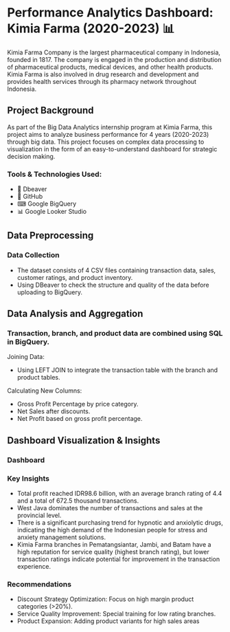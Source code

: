 # Performance Analytics Dashboard: Kimia Farma (2020-2023) 📊
Kimia Farma Company is the largest pharmaceutical company in Indonesia, founded in 1817. The company is engaged in the production and distribution of pharmaceutical products, medical devices, and other health products.
Kimia Farma is also involved in drug research and development and provides health services through its pharmacy network throughout Indonesia.

## Project Background
As part of the Big Data Analytics internship program at Kimia Farma, this project aims to analyze business performance for 4 years (2020-2023) through big data. This project focuses on complex data processing to visualization in the form of an easy-to-understand dashboard for strategic decision making.

### Tools & Technologies Used:
- 🦫 Dbeaver
- 📁 GitHub
- ⌨ Google BigQuery
- 📊 Google Looker Studio

## Data Preprocessing

### Data Collection
- The dataset consists of 4 CSV files containing transaction data, sales, customer ratings, and product inventory.
- Using DBeaver to check the structure and quality of the data before uploading to BigQuery.

## Data Analysis and Aggregation

### Transaction, branch, and product data are combined using SQL in BigQuery.
Joining Data:
- Using LEFT JOIN to integrate the transaction table with the branch and product tables.

Calculating New Columns:
- Gross Profit Percentage by price category.
- Net Sales after discounts.
- Net Profit based on gross profit percentage.

## Dashboard Visualization & Insights

### Dashboard

### Key Insights
- Total profit reached IDR98.6 billion, with an average branch rating of 4.4 and a total of 672.5 thousand transactions.
- West Java dominates the number of transactions and sales at the provincial level.
- There is a significant purchasing trend for hypnotic and anxiolytic drugs, indicating the high demand of the Indonesian people for stress and anxiety management solutions.
- Kimia Farma branches in Pematangsiantar, Jambi, and Batam have a high reputation for service quality (highest branch rating), but lower transaction ratings indicate potential for improvement in the transaction experience.

### Recommendations
- Discount Strategy Optimization: Focus on high margin product categories (>20%).
- Service Quality Improvement: Special training for low rating branches.
- Product Expansion: Adding product variants for high sales areas
